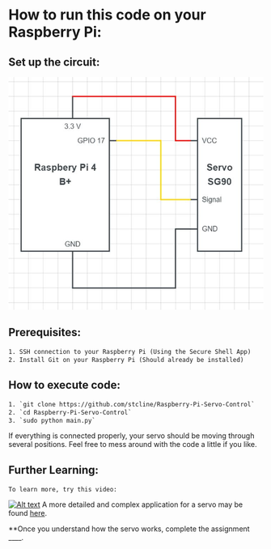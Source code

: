 # How to run this code on your Raspberry Pi:

## Set up the circuit:
![The Servo Circuit](https://github.com/WHS-Robotics-Test-Org/Robotics_Engineering_Book/blob/master/Images/servo_control.JPG)

## Prerequisites: 
    1. SSH connection to your Raspberry Pi (Using the Secure Shell App)
    2. Install Git on your Raspberry Pi (Should already be installed)

## How to execute code:
    1. `git clone https://github.com/stcline/Raspberry-Pi-Servo-Control`
    2. `cd Raspberry-Pi-Servo-Control`
    3. `sudo python main.py`
    
If everything is connected properly, your servo should be moving through several positions.  Feel free to mess around with the code a little if you like.

## Further Learning:
    To learn more, try this video:
[![Alt text](https://img.youtube.com/vi/ZgURwWJaOZw/0.jpg)](https://www.youtube.com/watch?v=ZgURwWJaOZw)
    A more detailed and complex application for a servo may be found [here](https://makersportal.com/blog/2020/3/21/raspberry-pi-servo-panning-camera).
    
**Once you understand how the servo works, complete the assignment ____.
